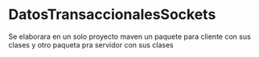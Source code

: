 # DatosTransaccionalesSockets
Se elaborara en un solo proyecto maven un paquete para cliente con sus clases y otro paqueta pra servidor con sus clases
